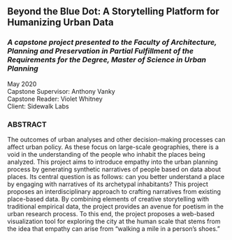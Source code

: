 ## Beyond the Blue Dot: A Storytelling Platform for Humanizing Urban Data 
### _A capstone project presented to the Faculty of Architecture, Planning and Preservation in Partial Fulfillment of the Requirements for the Degree, Master of Science in Urban Planning_  
May 2020  
Capstone Supervisor: Anthony Vanky  
Capstone Reader: Violet Whitney  
Client: Sidewalk Labs  

### ABSTRACT 
The outcomes of urban analyses and other decision-making processes can affect urban policy. As these focus on large-scale geographies, there is a void in the understanding of the people who inhabit the places being analyzed. This project aims to introduce empathy into the urban planning process by generating synthetic narratives of people based on data about places. Its central question is as follows: can you better understand a place by engaging with narratives of its archetypal inhabitants? 
This project proposes an interdisciplinary approach to crafting narratives from existing place-based data. By combining elements of creative storytelling with traditional empirical data, the project provides an avenue for poetism in the urban research process. To this end, the project proposes a web-based visualization tool for exploring the city at the human scale that stems from the idea that empathy can arise from “walking a mile in a person’s shoes.”
